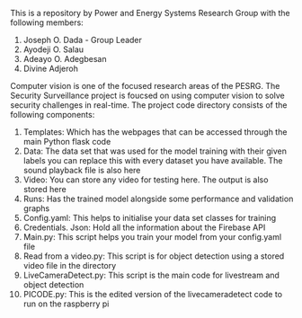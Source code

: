 This is a repository by Power and Energy Systems Research Group with the following members:
1. Joseph O. Dada - Group Leader
2. Ayodeji O. Salau
3. Adeayo O. Adegbesan
4. Divine Adjeroh
   
Computer vision is one of the focused research areas of the PESRG.
The Security Surveillance project is foucsed on using computer vision to solve security challenges in real-time. The project code directory consists of the following components:
1. Templates: Which has the webpages that can be accessed through the main Python flask code
2. Data: The data set that was used for the model training with their given labels you can replace this with every dataset you have available. The sound playback file is also here
3. Video: You can store any video for testing here. The output is also stored here
4. Runs: Has the trained model alongside some performance and validation graphs
5. Config.yaml: This helps to initialise your data set classes for training
6. Credentials. Json: Hold all the information about the Firebase API
7. Main.py: This script helps you train your model from your config.yaml file
8. Read from a video.py: This script is for object detection using a stored video file in the directory
9. LiveCameraDetect.py: This script is the main code for livestream and object detection
10. PICODE.py: This is the edited version of the livecameradetect code to run on the raspberry pi
